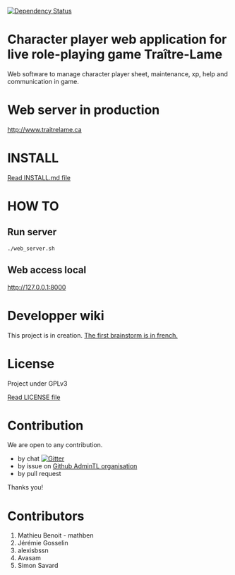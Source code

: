 [![Dependency Status](https://www.versioneye.com/user/projects/570d01f4fcd19a0045440af5/badge.svg?style=flat)](https://www.versioneye.com/user/projects/570d01f4fcd19a0045440af5)

Character player web application for live role-playing game Traître-Lame
=======================================================================
Web software to manage character player sheet, maintenance, xp, help and communication in game.

Web server in production
========================
http://www.traitrelame.ca

INSTALL
=======
[Read INSTALL.md file](./INSTALL.md)

HOW TO
======
Run server
----------
```{r, engine='bash', count_lines}
./web_server.sh
```

Web access local
----------------
http://127.0.0.1:8000

Developper wiki
===============
This project is in creation. [The first brainstorm is in french.](https://github.com/AdminTL/gestion_personnage_TL/wiki/Premier-brainstorm)

License
=======
Project under GPLv3

[Read LICENSE file](./LICENSE)

Contribution
============
We are open to any contribution.
* by chat [![Gitter](https://badges.gitter.im/AdminTL/gestion_personnage_TL.svg)](https://gitter.im/AdminTL/gestion_personnage_TL?utm_source=badge&utm_medium=badge&utm_campaign=pr-badge)
* by issue on [Github AdminTL organisation](https://github.com/AdminTL/gestion_personnage_TL/issues)
* by pull request

Thanks you!

Contributors
============
1. Mathieu Benoit - mathben
2. Jérémie Gosselin
3. alexisbssn
4. Avasam
5. Simon Savard
